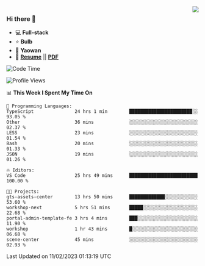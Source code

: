 <img align="right" src="https://github-readme-stats.vercel.app/api?username=LolipopJ&show_icons=true&count_private=true&hide_title=true&include_all_commits=true&theme=vue">

### Hi there 👋

- :computer: **Full-stack**
- :star: **Bulb**
- :pill: **Yaowan**
- :milky_way: [**Resume**](https://lolipopj.github.io/resume/) || [**PDF**](https://cdn.jsdelivr.net/gh/lolipopj/resume/export/resume-en.pdf)

<!--START_SECTION:waka-->
![Code Time](http://img.shields.io/badge/Code%20Time-946%20hrs%2036%20mins-blue)

![Profile Views](http://img.shields.io/badge/Profile%20Views-6-blue)

📊 **This Week I Spent My Time On** 

```text
💬 Programming Languages: 
TypeScript               24 hrs 1 min        ███████████████████████░░   93.05 % 
Other                    36 mins             ░░░░░░░░░░░░░░░░░░░░░░░░░   02.37 % 
LESS                     23 mins             ░░░░░░░░░░░░░░░░░░░░░░░░░   01.54 % 
Bash                     20 mins             ░░░░░░░░░░░░░░░░░░░░░░░░░   01.33 % 
JSON                     19 mins             ░░░░░░░░░░░░░░░░░░░░░░░░░   01.26 % 

🔥 Editors: 
VS Code                  25 hrs 49 mins      █████████████████████████   100.00 % 

🐱‍💻 Projects: 
gts-assets-center        13 hrs 50 mins      █████████████░░░░░░░░░░░░   53.60 % 
workshop-next            5 hrs 51 mins       █████░░░░░░░░░░░░░░░░░░░░   22.68 % 
portal-admin-template-fe 3 hrs 4 mins        ███░░░░░░░░░░░░░░░░░░░░░░   11.90 % 
workshop                 1 hr 43 mins        █░░░░░░░░░░░░░░░░░░░░░░░░   06.68 % 
scene-center             45 mins             ░░░░░░░░░░░░░░░░░░░░░░░░░   02.93 % 

```


 Last Updated on 11/02/2023 01:13:19 UTC
<!--END_SECTION:waka-->

